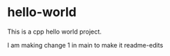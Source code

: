 # hello-world
This is a cpp hello world project. 

I am making change 1 in main to make it readme-edits
